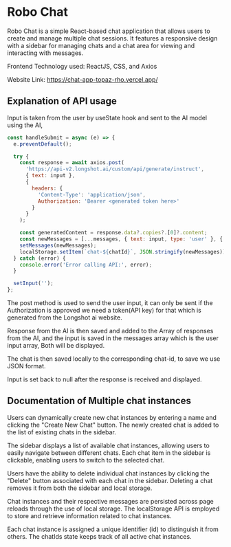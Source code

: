 
# Robo Chat

Robo Chat is a simple React-based chat application that allows users to create and manage multiple chat sessions. It features a responsive design with a sidebar for managing chats and a chat area for viewing and interacting with messages.

Frontend Technology used: ReactJS, CSS, and Axios

Website Link: https://chat-app-topaz-rho.vercel.app/




## Explanation of API usage

Input is taken from the user by useState hook and sent to the AI model using the AI,
 
```javascript
const handleSubmit = async (e) => {
  e.preventDefault();

  try {
    const response = await axios.post(
      'https://api-v2.longshot.ai/custom/api/generate/instruct',
      { text: input },
      {
        headers: {
          'Content-Type': 'application/json',
          Authorization: 'Bearer <generated token here>'
        }
      }
    );

    const generatedContent = response.data?.copies?.[0]?.content;
    const newMessages = [...messages, { text: input, type: 'user' }, { text: generatedContent, type: 'ai' }];
    setMessages(newMessages);
    localStorage.setItem(`chat-${chatId}`, JSON.stringify(newMessages));
  } catch (error) {
    console.error('Error calling API:', error);
  }

  setInput('');
};
```
The post method is used to send the user input, it can only be sent if the Authorization is approved we need a token(API key) for that which is generated from the Longshot ai website.

Response from the AI is then saved and added to the Array of responses from the AI, and the input is saved in the messages array which is the user input array, Both will be displayed.

The chat is then saved locally to the corresponding chat-id, to save we use JSON format.

Input is set back to null after the response is received and displayed.

## Documentation of Multiple chat instances

Users can dynamically create new chat instances by entering a name and clicking the "Create New Chat" button.
The newly created chat is added to the list of existing chats in the sidebar.

The sidebar displays a list of available chat instances, allowing users to easily navigate between different chats.
Each chat item in the sidebar is clickable, enabling users to switch to the selected chat.

Users have the ability to delete individual chat instances by clicking the "Delete" button associated with each chat in the sidebar.
Deleting a chat removes it from both the sidebar and local storage.

Chat instances and their respective messages are persisted across page reloads through the use of local storage.
The localStorage API is employed to store and retrieve information related to chat instances.

Each chat instance is assigned a unique identifier (id) to distinguish it from others.
The chatIds state keeps track of all active chat instances.
